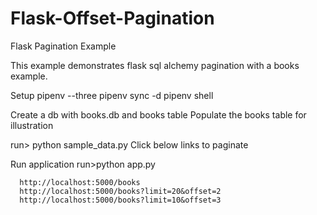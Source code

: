 # Flask-Offset-Pagination
Flask Pagination Example

This example demonstrates flask sql alchemy pagination with a books example.

Setup
pipenv --three
pipenv sync -d
pipenv shell

Create a db with books.db and books table
Populate the books table for illustration

run> python sample_data.py 
Click below links to paginate

Run application
run>python app.py

```
  http://localhost:5000/books
  http://localhost:5000/books?limit=20&offset=2
  http://localhost:5000/books?limit=10&offset=3
